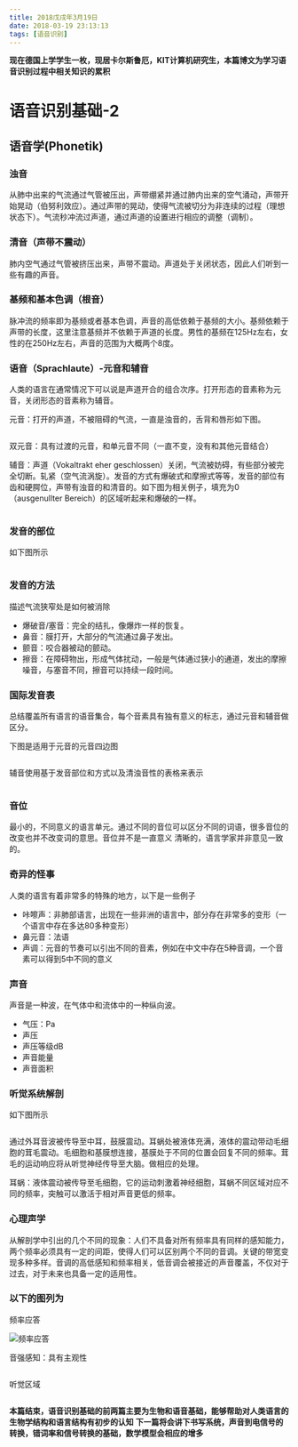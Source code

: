 ```yaml
---
title: 2018戊戌年3月19日
date: 2018-03-19 23:13:13
tags: [语音识别]
---
```


**现在德国上学学生一枚，现居卡尔斯鲁厄，KIT计算机研究生，本篇博文为学习语音识别过程中相关知识的累积**

# 语音识别基础-2

## 语音学(Phonetik)

### 浊音

从肺中出来的气流通过气管被压出，声带绷紧并通过肺内出来的空气涌动，声带开始晃动（伯努利效应）。通过声带的晃动，使得气流被切分为非连续的过程（理想状态下）。气流秒冲流过声道，通过声道的设置进行相应的调整（调制）。

### 清音（声带不震动）

肺内空气通过气管被挤压出来，声带不震动。声道处于关闭状态，因此人们听到一些有趣的声音。

### 基频和基本色调（根音）

脉冲流的频率即为基频或者基本色调，声音的高低依赖于基频的大小。基频依赖于声带的长度，这里注意基频并不依赖于声道的长度。男性的基频在125Hz左右，女性的在250Hz左右，声音的范围为大概两个8度。

### 语音（Sprachlaute）-元音和辅音

人类的语言在通常情况下可以说是声道开合的组合次序。打开形态的音素称为元音，关闭形态的音素称为辅音。

元音：打开的声道，不被阻碍的气流，一直是浊音的，舌背和唇形如下图。

![]()

双元音：具有过渡的元音，和单元音不同（一直不变，没有和其他元音结合）

辅音：声道（Vokaltrakt eher geschlossen）关闭，气流被妨碍，有些部分被完全切断。轧紧（空气流涡旋）。发音的方式有爆破式和摩擦式等等，发音的部位有齿和硬腭位，声带有浊音的和清音的。如下图为相关例子，填充为0（ausgenullter Bereich）的区域听起来和爆破的一样。

![]()

### 发音的部位

如下图所示

![]()

### 发音的方法

描述气流狭窄处是如何被消除

- 爆破音/塞音：完全的结扎，像爆炸一样的恢复。
- 鼻音：膜打开，大部分的气流通过鼻子发出。
- 颤音：咬合器被动的颤动。
- 擦音：在障碍物出，形成气体扰动，一般是气体通过狭小的通道，发出的摩擦噪音，与塞音不同，擦音可以持续一段时间。

### 国际发音表

总结覆盖所有语言的语音集合，每个音素具有独有意义的标志，通过元音和辅音做区分。

下图是适用于元音的元音四边图

![]()

辅音使用基于发音部位和方式以及清浊音性的表格来表示

![]()

### 音位

最小的，不同意义的语言单元。通过不同的音位可以区分不同的词语，很多音位的改变也并不改变词的意思。音位并不是一直意义
清晰的，语言学家并非意见一致的。

### 奇异的怪事

人类的语言有着非常多的特殊的地方，以下是一些例子

- 咔嚓声：非肺部语言，出现在一些非洲的语言中，部分存在非常多的变形（一个语言中存在多达80多种变形）
- 鼻元音：法语
- 声调：元音的节奏可以引出不同的音素，例如在中文中存在5种音调，一个音素可以得到5中不同的意义

### 声音

声音是一种波，在气体中和流体中的一种纵向波。
- 气压：Pa
- 声压
- 声压等级dB
- 声音能量
- 声音面积

### 听觉系统解剖

如下图所示

![]()

通过外耳音波被传导至中耳，鼓膜震动。耳蜗处被液体充满，液体的震动带动毛细胞的茸毛震动。毛细胞和基膜想连接，基膜处于不同的位置会回复不同的频率。茸毛的运动响应将从听觉神经传导至大脑。做相应的处理。

耳蜗：液体震动被传导至毛细胞，它的运动刺激着神经细胞，耳蜗不同区域对应不同的频率，突触可以激活于相对声音更低的频率。

### 心理声学

从解剖学中引出的几个不同的现象：人们不具备对所有频率具有同样的感知能力，两个频率必须具有一定的间距，使得人们可以区别两个不同的音调。关键的带宽变现多种多样。音调的高低感知和频率相关，低音调会被接近的声音覆盖，不仅对于过去，对于未来也具备一定的适用性。

### 以下的图列为

频率应答

![频率应答]()

音强感知：具有主观性

![]()

听觉区域

![]()

**本篇结束，语音识别基础的前两篇主要为生物和语音基础，能够帮助对人类语言的生物学结构和语言结构有初步的认知**
**下一篇将会讲下书写系统，声音到电信号的转换，错词率和信号转换的基础，数学模型会相应的增多**

